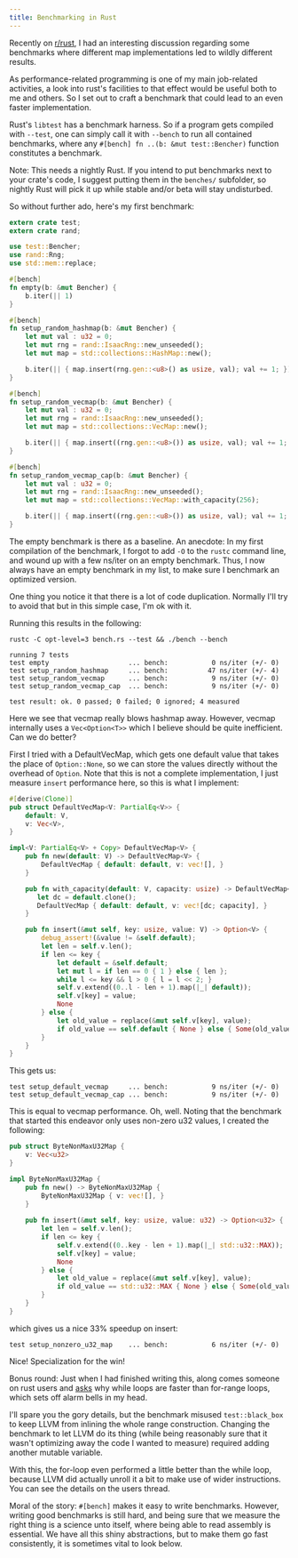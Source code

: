 ```yaml
---
title: Benchmarking in Rust
---
```


Recently on [r/rust](https://www.reddit.com/r/rust), I had an interesting 
discussion regarding some benchmarks where different map implementations led to 
wildly different results. 

As performance-related programming is one of my main job-related activities, a
look into rust's facilities to that effect would be useful both to me and 
others. So I set out to craft a benchmark that could lead to an even faster
implementation.

Rust's `libtest` has a benchmark harness. So if a program gets compiled with
`--test`, one can simply call it with `--bench` to run all contained 
benchmarks, where any `#[bench] fn ..(b: &mut test::Bencher)` function 
constitutes a benchmark. 

Note: This needs a nightly Rust. If you intend to put benchmarks next to your
crate's code, I suggest putting them in the `benches/` subfolder, so nightly
Rust will pick it up while stable and/or beta will stay undisturbed.

So without further ado, here's my first benchmark:

```rust
extern crate test;
extern crate rand;

use test::Bencher;
use rand::Rng;
use std::mem::replace;

#[bench]
fn empty(b: &mut Bencher) {
    b.iter(|| 1)
}

#[bench]
fn setup_random_hashmap(b: &mut Bencher) {
    let mut val : u32 = 0;
    let mut rng = rand::IsaacRng::new_unseeded();
    let mut map = std::collections::HashMap::new();

    b.iter(|| { map.insert(rng.gen::<u8>() as usize, val); val += 1; })
}

#[bench]
fn setup_random_vecmap(b: &mut Bencher) {
    let mut val : u32 = 0;
    let mut rng = rand::IsaacRng::new_unseeded();
    let mut map = std::collections::VecMap::new();

    b.iter(|| { map.insert((rng.gen::<u8>()) as usize, val); val += 1; })
}

#[bench]
fn setup_random_vecmap_cap(b: &mut Bencher) {
    let mut val : u32 = 0;
    let mut rng = rand::IsaacRng::new_unseeded();
    let mut map = std::collections::VecMap::with_capacity(256);

    b.iter(|| { map.insert((rng.gen::<u8>()) as usize, val); val += 1; })
}
```

The empty benchmark is there as a baseline. An anecdote: In my first 
compilation of the benchmark, I forgot to add `-O` to the `rustc` command line, 
and wound up with a few ns/iter on an empty benchmark. Thus, I now always have 
an empty benchmark in my list, to make sure I benchmark an optimized version.

One thing you notice it that there is a lot of code duplication. 
Normally I'll try to avoid that but in this simple case, I'm ok with 
it.

Running this results in the following:

```
rustc -C opt-level=3 bench.rs --test && ./bench --bench

running 7 tests
test empty                    ... bench:           0 ns/iter (+/- 0)
test setup_random_hashmap     ... bench:          47 ns/iter (+/- 4)
test setup_random_vecmap      ... bench:           9 ns/iter (+/- 0)
test setup_random_vecmap_cap  ... bench:           9 ns/iter (+/- 0)

test result: ok. 0 passed; 0 failed; 0 ignored; 4 measured

```

Here we see that vecmap really blows hashmap away. However, vecmap internally
uses a `Vec<Option<T>>` which I believe should be quite inefficient. Can we do
better?

First I tried with a DefaultVecMap, which gets one default value that takes the 
place of `Option::None`, so we can store the values directly without the 
overhead of `Option`. Note that this is not a complete implementation, I just
measure `insert` performance here, so this is what I implement:

```rust
#[derive(Clone)]
pub struct DefaultVecMap<V: PartialEq<V>> {
    default: V,
    v: Vec<V>,
}

impl<V: PartialEq<V> + Copy> DefaultVecMap<V> {
    pub fn new(default: V) -> DefaultVecMap<V> {
        DefaultVecMap { default: default, v: vec![], }
    }

    pub fn with_capacity(default: V, capacity: usize) -> DefaultVecMap<V> {
       let dc = default.clone();
       DefaultVecMap { default: default, v: vec![dc; capacity], }
    }

    pub fn insert(&mut self, key: usize, value: V) -> Option<V> {
        debug_assert!(&value != &self.default);
        let len = self.v.len();
        if len <= key {
            let default = &self.default;
            let mut l = if len == 0 { 1 } else { len };
            while l <= key && l > 0 { l = l << 2; }
            self.v.extend((0..l - len + 1).map(|_| default));
            self.v[key] = value;
            None
        } else {
            let old_value = replace(&mut self.v[key], value);
            if old_value == self.default { None } else { Some(old_value) }
        }
    }
}
```

This gets us:

```
test setup_default_vecmap     ... bench:           9 ns/iter (+/- 0)
test setup_default_vecmap_cap ... bench:           9 ns/iter (+/- 0)
```

This is equal to vecmap performance. Oh, well. Noting that the benchmark that 
started this endeavor only uses non-zero u32 values, I created the following:

```rust
pub struct ByteNonMaxU32Map {
    v: Vec<u32>
}

impl ByteNonMaxU32Map {
    pub fn new() -> ByteNonMaxU32Map {
        ByteNonMaxU32Map { v: vec![], }
    }
    
    pub fn insert(&mut self, key: usize, value: u32) -> Option<u32> {
        let len = self.v.len();
        if len <= key {
            self.v.extend((0..key - len + 1).map(|_| std::u32::MAX));
            self.v[key] = value;
            None
        } else {
            let old_value = replace(&mut self.v[key], value);
            if old_value == std::u32::MAX { None } else { Some(old_value) }
        }
    }
}
```

which gives us a nice 33% speedup on insert:

```
test setup_nonzero_u32_map    ... bench:           6 ns/iter (+/- 0)
```

Nice! Specialization for the win!

Bonus round: Just when I had finished writing this, along comes someone 
on rust users and 
[asks](https://users.rust-lang.org/t/benchmark-for-loop-with-range-slower-than-while/1822) 
why while loops are faster than for-range loops, which sets off alarm 
bells in my head.

I'll spare you the gory details, but the benchmark misused 
`test::black_box` to keep LLVM from inlining the whole range 
construction. Changing the benchmark to let LLVM do its thing (while
being reasonably sure that it wasn't optimizing away the code I wanted
to measure) required adding another mutable variable.

With this, the for-loop even performed a little better than the
while loop, because LLVM did actually unroll it a bit to make use of
wider instructions. You can see the details on the users thread.

Moral of the story: `#[bench]` makes it easy to write benchmarks. 
However, writing good benchmarks is still hard, and being sure that we 
measure the right thing is a science unto itself, where being able to 
read assembly is essential. We have all this shiny abstractions, but to 
make them go fast consistently, it is sometimes vital to look below.
